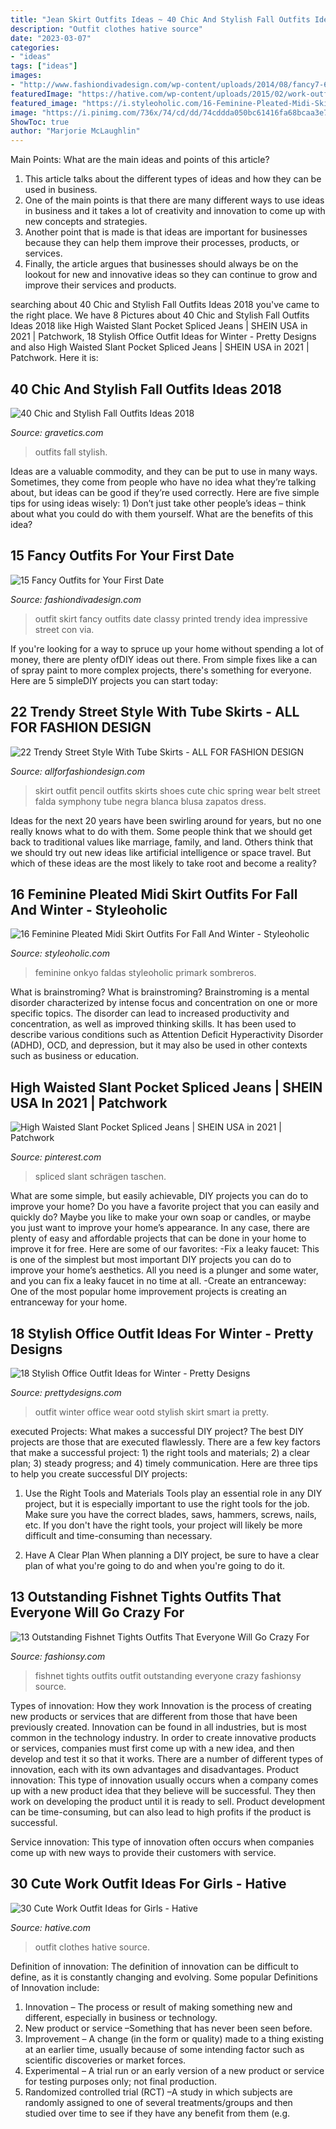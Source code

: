 ```yaml
---
title: "Jean Skirt Outfits Ideas ~ 40 Chic And Stylish Fall Outfits Ideas 2018"
description: "Outfit clothes hative source"
date: "2023-03-07"
categories:
- "ideas"
tags: ["ideas"]
images:
- "http://www.fashiondivadesign.com/wp-content/uploads/2014/08/fancy7-640x960.jpg"
featuredImage: "https://hative.com/wp-content/uploads/2015/02/work-outfit-ideas/30-cute-work-outfit-ideas-for-girls.jpg"
featured_image: "https://i.styleoholic.com/16-Feminine-Pleated-Midi-Skirt-Outfits-For-Fall-And-Winter-15.jpg"
image: "https://i.pinimg.com/736x/74/cd/dd/74cddda050bc61416fa68bcaa3e79d7d.jpg"
ShowToc: true
author: "Marjorie McLaughlin"
---
```



Main Points: What are the main ideas and points of this article?
1. This article talks about the different types of ideas and how they can be used in business.
2. One of the main points is that there are many different ways to use ideas in business and it takes a lot of creativity and innovation to come up with new concepts and strategies.
3. Another point that is made is that ideas are important for businesses because they can help them improve their processes, products, or services.
4. Finally, the article argues that businesses should always be on the lookout for new and innovative ideas so they can continue to grow and improve their services and products.

	

		
searching about 40 Chic and Stylish Fall Outfits Ideas 2018 you've came to the right place. We have 8 Pictures about 40 Chic and Stylish Fall Outfits Ideas 2018 like High Waisted Slant Pocket Spliced Jeans | SHEIN USA in 2021 | Patchwork, 18 Stylish Office Outfit Ideas for Winter - Pretty Designs and also High Waisted Slant Pocket Spliced Jeans | SHEIN USA in 2021 | Patchwork. Here it is:
		
    
## 40 Chic And Stylish Fall Outfits Ideas 2018

<img loading=lazy src="https://www.gravetics.com/wp-content/uploads/2017/10/womens-white-scoop-neck-long-sleeved-shirt.jpg" onerror="this.onerror=null;this.src='https://tse4.mm.bing.net/th?id=OIP.tu-ozXNFGEx8UxNvPfsdcAHaRX&amp;pid=15.1';" alt="40 Chic and Stylish Fall Outfits Ideas 2018">

_Source: gravetics.com_

>outfits fall stylish. 

	

Ideas are a valuable commodity, and they can be put to use in many ways. Sometimes, they come from people who have no idea what they’re talking about, but ideas can be good if they’re used correctly. Here are five simple tips for using ideas wisely: 1) Don’t just take other people’s ideas – think about what you could do with them yourself. What are the benefits of this idea?

    
## 15 Fancy Outfits For Your First Date

<img loading=lazy src="http://www.fashiondivadesign.com/wp-content/uploads/2014/08/fancy7-640x960.jpg" onerror="this.onerror=null;this.src='https://tse4.mm.bing.net/th?id=OIP.CdXPRBE6_Bcer5IGf3o1hwHaLH&amp;pid=15.1';" alt="15 Fancy Outfits for Your First Date">

_Source: fashiondivadesign.com_

>outfit skirt fancy outfits date classy printed trendy idea impressive street con via. 

	

If you're looking for a way to spruce up your home without spending a lot of money, there are plenty ofDIY ideas out there. From simple fixes like a can of spray paint to more complex projects, there's something for everyone. Here are 5 simpleDIY projects you can start today:

    
## 22 Trendy Street Style With Tube Skirts - ALL FOR FASHION DESIGN

<img loading=lazy src="https://allforfashiondesign.com/wp-content/uploads/2014/03/ks-17.jpg" onerror="this.onerror=null;this.src='https://tse2.mm.bing.net/th?id=OIP.ZAKWVyzNNSjDRa8yYR25kAHaK2&amp;pid=15.1';" alt="22 Trendy Street Style With Tube Skirts - ALL FOR FASHION DESIGN">

_Source: allforfashiondesign.com_

>skirt outfit pencil outfits skirts shoes cute chic spring wear belt street falda symphony tube negra blanca blusa zapatos dress. 

	

Ideas for the next 20 years have been swirling around for years, but no one really knows what to do with them. Some people think that we should get back to traditional values like marriage, family, and land. Others think that we should try out new ideas like artificial intelligence or space travel. But which of these ideas are the most likely to take root and become a reality?

    
## 16 Feminine Pleated Midi Skirt Outfits For Fall And Winter - Styleoholic

<img loading=lazy src="https://i.styleoholic.com/16-Feminine-Pleated-Midi-Skirt-Outfits-For-Fall-And-Winter-15.jpg" onerror="this.onerror=null;this.src='https://tse4.mm.bing.net/th?id=OIP.FZwkwn8W5mPTVyeCPiu-JwAAAA&amp;pid=15.1';" alt="16 Feminine Pleated Midi Skirt Outfits For Fall And Winter - Styleoholic">

_Source: styleoholic.com_

>feminine onkyo faldas styleoholic primark sombreros. 

	

What is brainstroming?
What is brainstroming? Brainstroming is a mental disorder characterized by intense focus and concentration on one or more specific topics. The disorder can lead to increased productivity and concentration, as well as improved thinking skills. It has been used to describe various conditions such as Attention Deficit Hyperactivity Disorder (ADHD), OCD, and depression, but it may also be used in other contexts such as business or education.

    
## High Waisted Slant Pocket Spliced Jeans | SHEIN USA In 2021 | Patchwork

<img loading=lazy src="https://i.pinimg.com/736x/74/cd/dd/74cddda050bc61416fa68bcaa3e79d7d.jpg" onerror="this.onerror=null;this.src='https://tse1.mm.bing.net/th?id=OIP.0Q6_zsbM0HYBRlw422O4IQHaJ3&amp;pid=15.1';" alt="High Waisted Slant Pocket Spliced Jeans | SHEIN USA in 2021 | Patchwork">

_Source: pinterest.com_

>spliced slant schrägen taschen. 

	

What are some simple, but easily achievable, DIY projects you can do to improve your home?
Do you have a favorite project that you can easily and quickly do? Maybe you like to make your own soap or candles, or maybe you just want to improve your home’s appearance. In any case, there are plenty of easy and affordable projects that can be done in your home to improve it for free. Here are some of our favorites: 
-Fix a leaky faucet: This is one of the simplest but most important DIY projects you can do to improve your home’s aesthetics. All you need is a plunger and some water, and you can fix a leaky faucet in no time at all. 
-Create an entranceway: One of the most popular home improvement projects is creating an entranceway for your home.

    
## 18 Stylish Office Outfit Ideas For Winter - Pretty Designs

<img loading=lazy src="http://www.prettydesigns.com/wp-content/uploads/2017/12/18-stylish-office-outfit-ideas-for-winter-2018-2.jpg" onerror="this.onerror=null;this.src='https://tse1.mm.bing.net/th?id=OIP.2hvoyYfLDAQ6KOyWIZkgtQHaLa&amp;pid=15.1';" alt="18 Stylish Office Outfit Ideas for Winter - Pretty Designs">

_Source: prettydesigns.com_

>outfit winter office wear ootd stylish skirt smart ia pretty. 

	

executed Projects: What makes a successful DIY project?
The best DIY projects are those that are executed flawlessly. There are a few key factors that make a successful project: 1) the right tools and materials; 2) a clear plan; 3) steady progress; and 4) timely communication. Here are three tips to help you create successful DIY projects:
1. Use the Right Tools and Materials
Tools play an essential role in any DIY project, but it is especially important to use the right tools for the job. Make sure you have the correct blades, saws, hammers, screws, nails, etc. If you don't have the right tools, your project will likely be more difficult and time-consuming than necessary.

2. Have A Clear Plan
When planning a DIY project, be sure to have a clear plan of what you're going to do and when you're going to do it.

    
## 13 Outstanding Fishnet Tights Outfits That Everyone Will Go Crazy For

<img loading=lazy src="http://fashionsy.com/wp-content/uploads/2017/04/fishnet-tights-outfit-13.jpg" onerror="this.onerror=null;this.src='https://tse4.mm.bing.net/th?id=OIP.JLUOvZbz5E4INF-oHecXRwHaLH&amp;pid=15.1';" alt="13 Outstanding Fishnet Tights Outfits That Everyone Will Go Crazy For">

_Source: fashionsy.com_

>fishnet tights outfits outfit outstanding everyone crazy fashionsy source. 

	

Types of innovation: How they work
Innovation is the process of creating new products or services that are different from those that have been previously created. Innovation can be found in all industries, but is most common in the technology industry. In order to create innovative products or services, companies must first come up with a new idea, and then develop and test it so that it works. There are a number of different types of innovation, each with its own advantages and disadvantages. 
Product innovation: This type of innovation usually occurs when a company comes up with a new product idea that they believe will be successful. They then work on developing the product until it is ready to sell. Product development can be time-consuming, but can also lead to high profits if the product is successful. 

Service innovation: This type of innovation often occurs when companies come up with new ways to provide their customers with service.

    
## 30 Cute Work Outfit Ideas For Girls - Hative

<img loading=lazy src="https://hative.com/wp-content/uploads/2015/02/work-outfit-ideas/30-cute-work-outfit-ideas-for-girls.jpg" onerror="this.onerror=null;this.src='https://tse3.mm.bing.net/th?id=OIP.UUgzNylxtTNRAqcO0tR2EAHaK_&amp;pid=15.1';" alt="30 Cute Work Outfit Ideas for Girls - Hative">

_Source: hative.com_

>outfit clothes hative source. 

	

Definition of innovation:
The definition of innovation can be difficult to define, as it is constantly changing and evolving. Some popular Definitions of Innovation include:
1. Innovation – The process or result of making something new and different, especially in business or technology.
2. New product or service –Something that has never been seen before.
3. Improvement – A change (in the form or quality) made to a thing existing at an earlier time, usually because of some intending factor such as scientific discoveries or market forces.
4. Experimental – A trial run or an early version of a new product or service for testing purposes only; not final production. 
5. Randomized controlled trial (RCT) –A study in which subjects are randomly assigned to one of several treatments/groups and then studied over time to see if they have any benefit from them (e.g.

